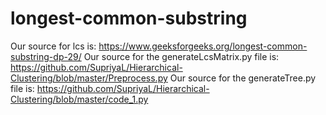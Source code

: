 # longest-common-substring
Our source for lcs is: 
https://www.geeksforgeeks.org/longest-common-substring-dp-29/
Our source for the generateLcsMatrix.py file is:
https://github.com/SupriyaL/Hierarchical-Clustering/blob/master/Preprocess.py
Our source for the generateTree.py file is:
https://github.com/SupriyaL/Hierarchical-Clustering/blob/master/code_1.py
